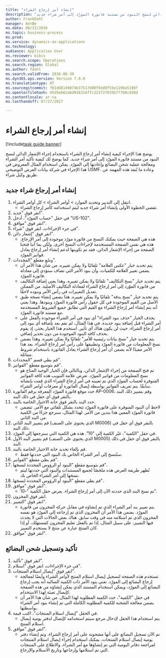 ```yaml
--- 
title: "إنشاء أمر إرجاع الشراء"
description: "يوضح هذا الإجراء كيفية إنشاء أمر إرجاع الشراء باستخدام إجراء الإشعار الدائن لنسخ البنود من مستند فاتورة المورّد إلى أمر شراء جديد."
author: FrankDahl
manager: AnnBe
ms.date: 08/23/2016
ms.topic: business-process
ms.prod: 
ms.service: dynamics-ax-applications
ms.technology: 
audience: Application User
ms.reviewer: bibis
ms.search.scope: Operations
ms.search.region: Global
ms.author: fdahl
ms.search.validFrom: 2016-06-30
ms.dyn365.ops.version: Version 7.0.0
ms.translationtype: HT
ms.sourcegitcommit: f01d88149074b37517d00f03d8f55e1199a5198f
ms.openlocfilehash: 45d5eb62abd916316ffc323727035b77760cd30d
ms.contentlocale: ar-sa
ms.lasthandoff: 07/27/2017

---
```

# <a name="create-a-purchase-return-order"></a>إنشاء أمر إرجاع الشراء

[!include[task guide banner](../../includes/task-guide-banner.md)]

يوضح هذا الإجراء كيفية إنشاء أمر إرجاع الشراء باستخدام إجراء الإشعار الدائن لنسخ البنود من مستند فاتورة المورّد إلى أمر شراء جديد. كما يوضح لك كيفية تأكيد أمر الشراء ومعالجة عملية شحن البضائع وإعادتها إلى المورّد. يمكن استخدام المثال المعروض في هذا الإجراء في شركة بيانات العرض التوضيحي USMF. وعادة ما تُنفذ هذه المهمة عن طريق وكيل شراء.


## <a name="create-a-new-purchase-return-order"></a>إنشاء أمر إرجاع شراء جديد
1. انتقل إلى التدبير وتحديد الموارد > أوامر الشراء > كل أوامر الشراء.
    * تقضي الخطوة الأولى بإنشاء أمر شراء جديد ليتم استخدامه كأمر إرجاع الشراء.  
2. انقر فوق "جديد".
3. في حقل "حساب المورّد‬"، أدخل "US-102".
4. انقر فوق "موافق".
5. في جزء الإجراءات، انقر فوق "شراء".
6. انقر فوق "إشعار دائن".
    * هذه هي الصفحة حيث يمكنك النسخ من فاتورة مورّد موجودة إلى أمر الإرجاع. هذه هي نفس الصفحة المستخدمة لإجراءات النسخ أخرى. ولكن بما أننا فتحنا الصفحة من إجراء الإشعار الدائن، فقد تم تكوينها لدعم إنشاء أمر إرجاع يعادل فواتير المورّد.  
7. وسّع مقطع "المحددات".
    * يتم تحديد خيار "عكس العلامة‬" تلقائيًا ولا يمكن تغييره. من شأن هذا الأمر أن يضمن تغيير العلامة للكميات، وأن بنود الأمر التي تضاف ستؤدي إلى معادلة فاتورة المورّد.  
    * يتم تحديد خيار "نسخ التكاليف‬" تلقائيًا ولا يمكن تغييره. وهذا يعني إضافة التكاليف من فاتورة الموّرد إلى أمر إرجاع الشراء لمعادلة التكاليف الأصلية. من الممكن تعديل التغييرات في رأس الأمر وبنوده لاحقًا.  
    * يتم تحديد خيار "نسخ بدقة‬‬" تلقائيًا ولا يمكن تغييره. هذا يضمن إنشاء نسخة طبق الأصل من القيم الموجودة في كل حقول رأس فاتورة المورّد وبنودها. وهذا يعني أنه يتم إنشاء أمر إرجاع الشراء مع القيم التي تطابق جميع الشروط المستخدمة مع مستند فاتورة المورّد.  
    * يحذف الخيار "حذف بنود الشراء" أي بنود في أمر الشراء موجودة بالفعل على أمر الشراء قبل إضافة بنود جديدة. في هذا المثال، لم نقم بعد بإضافة أي بنود إلى أمر إرجاع الشراء، حيث لن يكون هناك أي تأثير. استخدم هذا الخيار بحذر، إذ يقوم بحذف كافة البنود الموجودة من دون تحذير إضافي.  
    * يتم تحديد خيار "نسخ بيانات رئيسية للأمر‬‬‬" تلقائيًا ولا يمكن تغييره. وهذا يضمن نسخ المعلومات من فاتورة المورّد وتطبيقها على رأس أمر إرجاع الشراء. يعد هذا الأمر مفيدًا لأنه يضمن أن أمر إرجاع الشراء يعادل الفاتورة باستخدام شروط مماثلة.  
8. قم بطي قسم "المحددات".
9. قم بتوسيع مقطع "الفواتير".
    * تم فتح الصفحة من إجراء الإشعار الدائن، وبالتالي فإن الخيار الوحيد المتاح هو نسخ المعلومات من فواتير المورّد. تعرض علامة التبويب هذه كافة الفواتير المتوفرة لحساب المورّد الذي تم تعيينه في أمر إرجاع الشراء الذي قمت بإنشائه سابقًا.   يتم تعريف الفواتير بواسطة إيصال الفاتورة أو معرفات أوامر الشراء.  
10. حدد موقع فاتورة المورّد المعرفة برقم الفاتورة AP-0006، وقم بتمييز ذلك البند بالنقر فوق أي حقل في ذلك البند.
11. حدد البند بالنقر فوق خانة الاختيار الخاصة بالبند. 
    * لاحظ أن البنود المتوفرة على فاتورة المورّد تتحدد بشكل تلقائي مع الأمر. تتضمن فاتورة المورّد المعين هذا بندين من الأمر. لهذا المثال، سنرجع جزءًا من الكمية من البند الثاني.  
12. قم بتمييز البند الثاني (الذي يحتوي على الصنف M0006) بالنقر فوق أي حقل في ذلك البند.
13. في حقل "الكمية"، غيّر الكمية إلى "10". هذه هي الكمية التي سنرجعها إلى المورّد. 
14. قم بتمييز البند الأول (الذي يحتوي على الصنف M0005) بالنقر فوق أي حقل في ذلك البند.
15. قم بإلغاء تحديد خانة الاختيار الخاصة بالبند.
    * ستُنسخ إلى أمر الشراء الخاص بك البنود التي حددتها فقط.  
16. قم بطي مقطع "الفواتير".
17. قم بتوسيع مقطع "البنود أو الرؤوس المحددة لنسخها".
    * تُظهر طريقة العرض هذه ملخصًا لجميع المستندات والبنود التي حددتها ليتم نسخها إلى أمر الشراء الخاص بك.  
18. قم بطي مقطع "البنود أو الرؤوس المحددة لنسخها".
19. انقر فوق "موافق".
    * تم نسخ البند الذي حددته الآن إلى أمر إرجاع الشراء‬. يعرض حقل الكمية "-10".   
20. انقر فوق المخزون.
21. انقر فوق "التمييز".
    * يتم تمييز بند أمر الشراء الذي تم إنشاؤه في مقابل حركة المخزون من فاتورة المورّد. يضمن هذا الأمر أن المخزون الذي تم إرجاعه إلى المورّد هو نفسه المخزون الذي تم استلامه منه في وقت سابق. هناك بعض الحالات التي لا يحدث فيها التمييز، على سبيل المثال، إذا تم بالفعل تعليم المخزون كمستهلك، أو إذا كان المنتج عبارة عن منتج لا يستخدم التمييز.  
22. انقر فوق "موافق".

## <a name="confirm-and-record-the-shipment-of-goods"></a>تأكيد وتسجيل شحن البضائع
1. انقر فوق "تأكيد".
2. في جزء الإجراءات، انقر فوق "استلام".
3. انقر فوق "إيصال استلام المنتجات".
    * تستخدم هذه الصفحة لتسجيل إيصال استلام المنتج لأوامر الشراء وأيضًا لمعالجة إرجاع البضائع إلى المورّد. تعني بنود الأمر ذات الكمية السالبة أنه يجب إرجاع البضائع إلى المورّد، ويمكن استخدام المستند الذي يمكن إنشاؤه من هذه الصفحة كإيصال تعبئة لهذا الاستخدام.   
    * في حقل "الكمية"، حدد الكمية المطلوبة لهذا المثال.   من شأن هذا الأمر أن يضمن معالجة الشحنة للكمية المطلوبة الكاملة التي تم إنشاء بنود أمر الشراء بواسطتها.   
4. في الحقل "إيصال استلام المنتجات"، اكتب قيمة.
    * يتم استخدام هذا الحقل لإدخال مرجع سيتم استخدامه كإيصال لدفتر يومية إيصال استلام المنتج.  
5. انقر فوق "موافق".
    * تم الآن تسجيل البضائع على أنها مشحونة على أمر إرجاع الشراء، وتم إنشاء دفتر يومية إيصال استلام المنتجات. يمكنك استخدام إجراء إيصال استلام المنتجات لمراجعة دفاتر اليومية التي تم إنشاؤها مع أمر الشراء، والاطلاع على المنتجات التي تم استلامها وإرجاعها وتاريخ الاستلام والإرجاع.  


